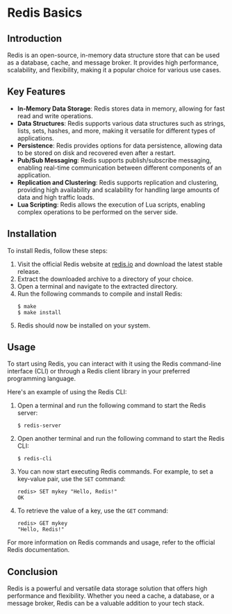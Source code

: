 # Redis Basics

## Introduction

Redis is an open-source, in-memory data structure store that can be used as a database, cache, and message broker. It provides high performance, scalability, and flexibility, making it a popular choice for various use cases.

## Key Features

- **In-Memory Data Storage**: Redis stores data in memory, allowing for fast read and write operations.
- **Data Structures**: Redis supports various data structures such as strings, lists, sets, hashes, and more, making it versatile for different types of applications.
- **Persistence**: Redis provides options for data persistence, allowing data to be stored on disk and recovered even after a restart.
- **Pub/Sub Messaging**: Redis supports publish/subscribe messaging, enabling real-time communication between different components of an application.
- **Replication and Clustering**: Redis supports replication and clustering, providing high availability and scalability for handling large amounts of data and high traffic loads.
- **Lua Scripting**: Redis allows the execution of Lua scripts, enabling complex operations to be performed on the server side.

## Installation

To install Redis, follow these steps:

1. Visit the official Redis website at [redis.io](https://redis.io/) and download the latest stable release.
2. Extract the downloaded archive to a directory of your choice.
3. Open a terminal and navigate to the extracted directory.
4. Run the following commands to compile and install Redis:
   ```
   $ make
   $ make install
   ```
5. Redis should now be installed on your system.

## Usage

To start using Redis, you can interact with it using the Redis command-line interface (CLI) or through a Redis client library in your preferred programming language.

Here's an example of using the Redis CLI:

1. Open a terminal and run the following command to start the Redis server:
   ```
   $ redis-server
   ```
2. Open another terminal and run the following command to start the Redis CLI:
   ```
   $ redis-cli
   ```
3. You can now start executing Redis commands. For example, to set a key-value pair, use the `SET` command:
   ```
   redis> SET mykey "Hello, Redis!"
   OK
   ```
4. To retrieve the value of a key, use the `GET` command:
   ```
   redis> GET mykey
   "Hello, Redis!"
   ```

For more information on Redis commands and usage, refer to the official Redis documentation.

## Conclusion

Redis is a powerful and versatile data storage solution that offers high performance and flexibility. Whether you need a cache, a database, or a message broker, Redis can be a valuable addition to your tech stack.
